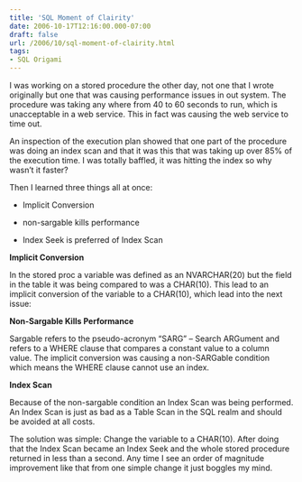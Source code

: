 ```yaml
---
title: 'SQL Moment of Clairity'
date: 2006-10-17T12:16:00.000-07:00
draft: false
url: /2006/10/sql-moment-of-clairity.html
tags: 
- SQL Origami
---
```


I was working on a stored procedure the other day, not one that I wrote originally but one that was causing performance issues in out system. The procedure was taking any where from 40 to 60 seconds to run, which is unacceptable in a web service. This in fact was causing the web service to time out.  
  
An inspection of the execution plan showed that one part of the procedure was doing an index scan and that it was this that was taking up over 85% of the execution time. I was totally baffled, it was hitting the index so why wasn’t it faster?  
  
Then I learned three things all at once:  

  
*   Implicit Conversion
  
*   non-sargable kills performance
  
*   Index Seek is preferred of Index Scan
  

  
**Implicit Conversion**  
  
In the stored proc a variable was defined as an NVARCHAR(20) but the field in the table it was being compared to was a CHAR(10). This lead to an implicit conversion of the variable to a CHAR(10), which lead into the next issue:  
  
**Non-Sargable Kills Performance**  
  
Sargable refers to the pseudo-acronym “SARG” – Search ARGument and refers to a WHERE clause that compares a constant value to a column value. The implicit conversion was causing a non-SARGable condition which means the WHERE clause cannot use an index.  
  
**Index Scan**  
  
Because of the non-sargable condition an Index Scan was being performed. An Index Scan is just as bad as a Table Scan in the SQL realm and should be avoided at all costs.  
  
The solution was simple: Change the variable to a CHAR(10). After doing that the Index Scan became an Index Seek and the whole stored procedure returned in less than a second. Any time I see an order of magnitude improvement like that from one simple change it just boggles my mind.